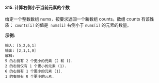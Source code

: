 #### 315. 计算右侧小于当前元素的个数

给定一个整数数组 nums，按要求返回一个新数组 counts。数组 counts 有该性质： `counts[i]` 的值是  `nums[i]` 右侧小于 `nums[i]` 的元素的数量。

**示例:**

```
输入: [5,2,6,1]
输出: [2,1,1,0] 
解释:
5 的右侧有 2 个更小的元素 (2 和 1).
2 的右侧仅有 1 个更小的元素 (1).
6 的右侧有 1 个更小的元素 (1).
1 的右侧有 0 个更小的元素.
```
